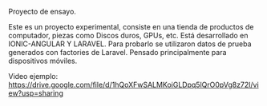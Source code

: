 Proyecto de ensayo.


Este es un proyecto experimental, consiste en una tienda de productos de computador, piezas como Discos duros, GPUs, etc.
Está desarrollado en IONIC-ANGULAR Y LARAVEL. Para probarlo se utilizaron datos de prueba generados con factories de Laravel.
Pensado principalmente para dispositivos móviles.

Video ejemplo: https://drive.google.com/file/d/1hQoXFwSALMKoiGLDpq5lQrO0pVg8z72l/view?usp=sharing
